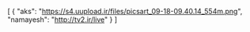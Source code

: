 [
  {
    "aks": "https://s4.uupload.ir/files/picsart_09-18-09.40.14_554m.png",
    "namayesh": "http://tv2.ir/live"
  }
]
